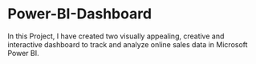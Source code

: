 # Power-BI-Dashboard
In this Project, I have created two visually appealing, creative and interactive dashboard to track and analyze online sales data in Microsoft Power BI.

